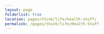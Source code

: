 ```yaml
---
layout: page
folderlist: true
location: pages/think/life/health-stuff/
permalink: /pages/think/life/Health-Stuff
---
```

